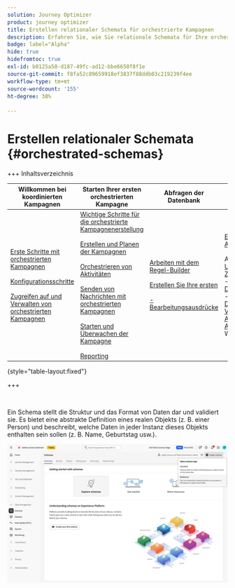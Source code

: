 ```yaml
---
solution: Journey Optimizer
product: journey optimizer
title: Erstellen relationaler Schemata für orchestrierte Kampagnen
description: Erfahren Sie, wie Sie relationale Schemata für Ihre orchestrierten Kampagnen erstellen und verwalten
badge: label="Alpha"
hide: true
hidefromtoc: true
exl-id: b0125a50-d187-49fc-ad12-bbe6650f8f1e
source-git-commit: f8fa52c89659918ef3837f88ddb03c219239f4ee
workflow-type: tm+mt
source-wordcount: '155'
ht-degree: 38%

---
```


# Erstellen relationaler Schemata {#orchestrated-schemas}

+++ Inhaltsverzeichnis

| Willkommen bei koordinierten Kampagnen | Starten Ihrer ersten orchestrierten Kampagne | Abfragen der Datenbank | Aktivitäten für orchestrierte Kampagnen |
|---|---|---|---|
| [Erste Schritte mit orchestrierten Kampagnen](gs-orchestrated-campaigns.md)<br/><br/>[Konfigurationsschritte](configuration-steps.md)<br/><br/>[Zugreifen auf und Verwalten von orchestrierten Kampagnen](access-manage-orchestrated-campaigns.md) | [Wichtige Schritte für die orchestrierte Kampagnenerstellung](gs-campaign-creation.md)<br/><br/>[Erstellen und Planen der Kampagnen](create-orchestrated-campaign.md)<br/><br/>[Orchestrieren von Aktivitäten](orchestrate-activities.md)<br/><br/>[ Senden von Nachrichten mit orchestrierten Kampagnen](send-messages.md)<br/><br/>[Starten und Überwachen der Kampagne](start-monitor-campaigns.md)<br/><br/>[Reporting](reporting-campaigns.md) | [Arbeiten mit dem Regel-Builder](orchestrated-rule-builder.md)<br/><br/>[Erstellen Sie Ihre ersten ](build-query.md)<br/><br/>[-Bearbeitungsausdrücke](edit-expressions.md) | [Erste Schritte mit Aktivitäten](activities/about-activities.md)<br/><br/>Aktivitäten:<br/>[Und-Verknüpfung](activities/and-join.md) - [Zielgruppe aufbauen](activities/build-audience.md) - [Dimensionsänderung](activities/change-dimension.md) - [Kombinieren](activities/combine.md) - [Deduplizierung](activities/enrichment.md) - [Verzweigung](activities/fork.md) - [Abstimmung](activities/reconciliation.md) - [Aufspaltung](activities/split.md) [&#128279;](activities/wait.md) Warten[&#128279;](activities/deduplication.md)  |

{style="table-layout:fixed"}

+++

<br/>

Ein Schema stellt die Struktur und das Format von Daten dar und validiert sie. Es bietet eine abstrakte Definition eines realen Objekts (z. B. einer Person) und beschreibt, welche Daten in jeder Instanz dieses Objekts enthalten sein sollen (z. B. Name, Geburtstag usw.).

![Schaltfläche „Schema erstellen“ mit ausgewählter Option „Relational“](assets/create-relational-schema.png)
